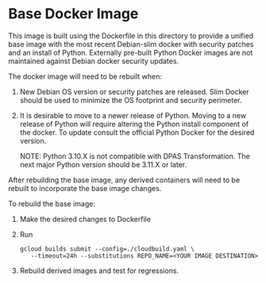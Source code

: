 # Base Docker Image

This image is built using the Dockerfile in this directory to provide a unified
base image with the most recent Debian-slim docker with security patches and an
install of Python. Externally pre-built Python Docker images are not maintained
against Debian docker security updates.

The docker image will need to be rebuilt when:

   1.  New Debian OS version or security patches are released. Slim Docker
       should be used to minimize the OS footprint and security perimeter.

   2.  It is desirable to move to a newer release of Python. Moving to a new
       release of Python will require altering the Python install component of
       the docker. To update consult the official Python Docker for the desired
       version.

       NOTE: Python 3.10.X is not compatible with DPAS Transformation. The next
       major Python version should be 3.11.X or later.

After rebuilding the base image, any derived containers will need to be rebuilt
to incorporate the base image changes.

To rebuild the base image:

   1. Make the desired changes to Dockerfile
   2. Run

      ```shell
      gcloud builds submit --config=./cloudbuild.yaml \
         --timeout=24h --substitutions REPO_NAME=<YOUR IMAGE DESTINATION>
      ```

   3. Rebuild derived images and test for regressions.